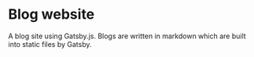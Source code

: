 # Blog website

A blog site using Gatsby.js. Blogs are written in markdown which are built into static files by Gatsby.
